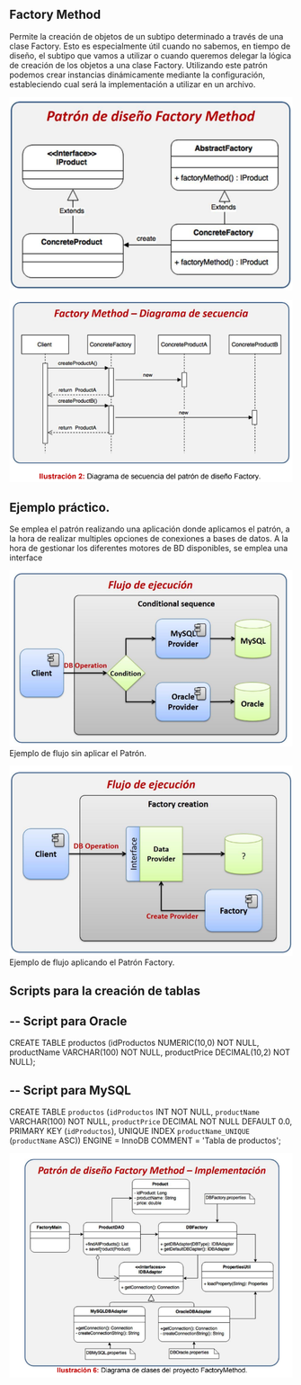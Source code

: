 ## Factory Method
Permite la creación de objetos de un subtipo determinado a través
de una clase Factory. Esto es especialmente útil cuando no sabemos, en tiempo
de diseño, el subtipo que vamos a utilizar o cuando queremos delegar la lógica
de creación de los objetos a una clase Factory. Utilizando este patrón podemos
crear instancias dinámicamente mediante la configuración, estableciendo cual
será la implementación a utilizar en un archivo.

![img.png](imgs/img.png)

![img_1.png](imgs/img_1.png)

## Ejemplo práctico.
Se emplea el patrón realizando una aplicación donde aplicamos el patrón, a la hora de realizar multiples opciones de conexiones a bases de datos.
A la hora de gestionar los diferentes motores de BD disponibles, se emplea una interface 

![img_2.png](imgs/img_2.png)
Ejemplo de flujo sin aplicar el Patrón.

![img_3.png](imgs/img_3.png)
Ejemplo de flujo aplicando el Patrón Factory.

## Scripts para la creación de tablas
## -- Script para Oracle
CREATE TABLE productos (idProductos NUMERIC(10,0) NOT NULL, productName VARCHAR(100) NOT NULL, productPrice DECIMAL(10,2) NOT NULL);

## -- Script para MySQL
CREATE TABLE `productos` (`idProductos` INT NOT NULL, `productName` VARCHAR(100) NOT NULL, `productPrice` DECIMAL NOT NULL DEFAULT 0.0, PRIMARY KEY (`idProductos`), UNIQUE INDEX `productName_UNIQUE` (`productName` ASC)) ENGINE = InnoDB COMMENT = 'Tabla de productos';

![img_4.png](imgs/img_4.png)